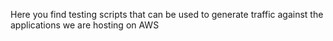 Here you find testing scripts that can be used to generate traffic against the applications we are hosting on AWS
